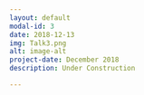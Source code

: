 ```yaml
---
layout: default
modal-id: 3
date: 2018-12-13
img: Talk3.png
alt: image-alt
project-date: December 2018
description: Under Construction

---
```

